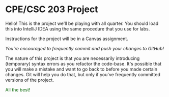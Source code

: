 # CPE/CSC 203 Project

Hello! This is the project we'll be playing with all quarter.
You should load this into IntelliJ IDEA using the same procedure
that you use for labs.

Instructions for the project will be in a Canvas assignment.

_You're encouraged to frequently commit and push your changes
to GitHub!_

The nature of this project is that you are necessarily introducing
(temporary) syntax errors as you refactor the code-base. It's possible
that you will make a mistake and want to go back to before you made
certain changes. Git will help you do that, but only if you've 
frequently committed versions of the project.

<div style="color: darkgreen;">All the best!</div>